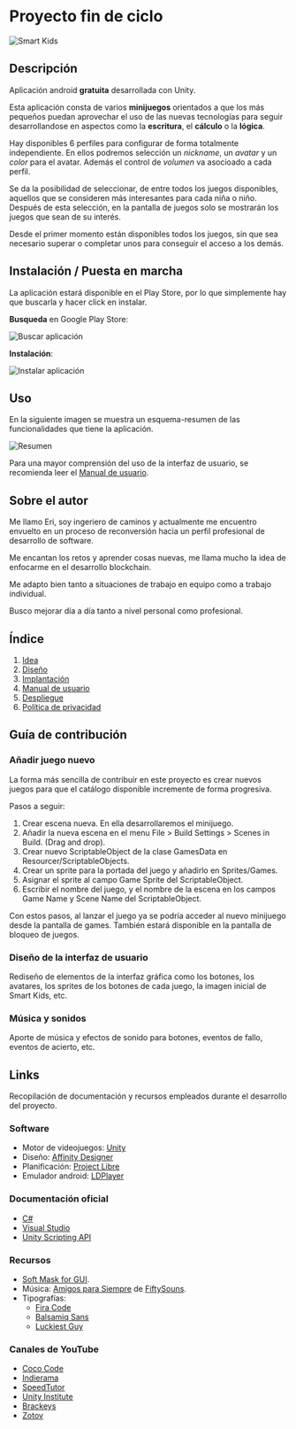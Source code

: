 # Proyecto fin de ciclo

![Smart Kids][smartkids]

## Descripción

Aplicación android **gratuita** desarrollada con Unity.

Esta aplicación consta de varios **minijuegos** orientados a que los más pequeños puedan aprovechar el uso de las nuevas tecnologías para seguir desarrollandose en aspectos como la **escritura**, el **cálculo** o la **lógica**. 

Hay disponibles 6 perfiles para configurar de forma totalmente independiente. En ellos podremos selección un *nickname*, un *avatar* y un *color* para el avatar. Además el control de *volumen* va asocioado a cada perfil.

Se da la posibilidad de seleccionar, de entre todos los juegos disponibles, aquellos que se consideren más interesantes para cada niña o niño. Después de esta selección, en la pantalla de juegos solo se mostrarán los juegos que sean de su interés.

Desde el primer momento están disponibles todos los juegos, sin que sea necesario superar o completar unos para conseguir el acceso a los demás.

## Instalación / Puesta en marcha

La aplicación estará disponible en el Play Store, por lo que simplemente hay que buscarla y hacer click en instalar.

**Busqueda** en Google Play Store:

![Buscar aplicación][buscar]  

**Instalación**:

![Instalar aplicación][instalar]

## Uso

En la siguiente imagen se muestra un esquema-resumen de las funcionalidades que tiene la aplicación.

![Resumen][resumen]

Para una mayor comprensión del uso de la interfaz de usuario, se recomienda leer el [Manual de usuario][doc_manual].

## Sobre el autor

Me llamo Eri, soy ingeriero de caminos y actualmente me encuentro envuelto en un proceso de reconversión hacia un perfil profesional de desarrollo de software. 

Me encantan los retos y aprender cosas nuevas, me llama mucho la idea de enfocarme en el desarrollo blockchain. 

Me adapto bien tanto a situaciones de trabajo en equipo como a trabajo individual. 

Busco mejorar día a día tanto a nivel personal como profesional. 

## Índice

1. [Idea][doc_idea]
2. [Diseño][doc_deseño]
3. [Implantación][doc_implantacion]
4. [Manual de usuario][doc_manual]
5. [Despliegue][doc_despliegue]
6. [Política de privacidad][doc_privacidad]

## Guía de contribución

### Añadir juego nuevo

La forma más sencilla de contribuir en este proyecto es crear nuevos juegos para que el catálogo disponible incremente de forma progresiva. 

Pasos a seguir:

1. Crear escena nueva. En ella desarrollaremos el minijuego.
2. Añadir la nueva escena en el menu File > Build Settings > Scenes in Build. (Drag and drop).
3. Crear nuevo ScriptableObject de la clase GamesData en Resourcer/ScriptableObjects.
4. Crear un sprite para la portada del juego y añadirlo en Sprites/Games.
5. Asignar el sprite al campo Game Sprite del ScriptableObject.
6. Escribir el nombre del juego, y el nombre de la escena en los campos Game Name y Scene Name del ScriptableObject.

Con estos pasos, al lanzar el juego ya se podría acceder al nuevo minijuego desde la pantalla de games. También estará disponible en la pantalla de bloqueo de juegos.

### Diseño de la interfaz de usuario

Rediseño de elementos de la interfaz gráfica como los botones, los avatares, los sprites de los botones de cada juego, la imagen inicial de Smart Kids, etc.

### Música y sonidos

Aporte de música y efectos de sonido para botones, eventos de fallo, eventos de acierto, etc.

## Links

Recopilación de documentación y recursos empleados durante el desarrollo del proyecto.

### Software

* Motor de videojuegos: [Unity][unity]
* Diseño: [Affinity Designer][affinity]
* Planificación: [Project Libre][project]
* Emulador android: [LDPlayer][ldplayer]

### Documentación oficial

* [C#][doc_c#]
* [Visual Studio][visual_studio]
* [Unity Scripting API][unity_doc]

### Recursos

* [Soft Mask for GUI][ui_soft_mask].
* Música: [Amigos para Siempre][music] de [FiftySouns][fiftysounds].
* Tipografías: 
  * [Fira Code][fira_code]
  * [Balsamiq Sans][balsamiq]
  * [Luckiest Guy][luckiest_guy]

### Canales de YouTube

* [Coco Code][coco]
* [Indierama][indierama]
* [SpeedTutor][speedtutor]
* [Unity Institute][unityinstitute]
* [Brackeys][brackeys]
* [Zotov][zotov]


[//]: # (Enlaces a documentos)

[doc_idea]:doc/templates/1_idea.md
[doc_deseño]:doc/templates/2_deseño.md
[doc_implantacion]:doc/templates/3_implantacion.md
[doc_manual]:doc/templates/4_manual_usuario.md
[doc_despliegue]:doc/templates/5_despliegue.md
[doc_privacidad]:doc/templates/6_politica_privacidad.md

[//]: # (Software utilizado)

[unity]:https://unity.com
[affinity]:https://affinity.serif.com
[project]:https://www.projectlibre.com
[ldplayer]:https://es.ldplayer.net
 
[//]: # (Recursos)

[ui_soft_mask]:https://github.com/mob-sakai/SoftMaskForUGUI.git
[music]:https://www.fiftysounds.com/es/musica-libre-de-derechos/amigos-para-siempre.html
[fiftysounds]:https://www.fiftysounds.com
[fira_code]:https://fonts.google.com/specimen/Fira+Code
[balsamiq]:https://fonts.google.com/specimen/Balsamiq+Sans
[luckiest_guy]:https://fonts.google.com/specimen/Luckiest+Guy

[//]: # (Canales de youtube)

[coco]: https://www.youtube.com/c/CocoCode
[indierama]: https://www.youtube.com/c/Indierama
[speedtutor]: https://www.youtube.com/c/SpeedTutor
[unityinstitute]: https://www.youtube.com/c/UnityInstitute
[brackeys]: https://www.youtube.com/c/Brackeys
[zotov]: https://www.youtube.com/c/AlexanderZotov

[//]: # (Documentación)

[doc_c#]:https://docs.microsoft.com/es-es/dotnet/csharp/
[visual_studio]:https://docs.microsoft.com/es-es/visualstudio/ide/
[unity_doc]:https://docs.unity3d.com/ScriptReference/index.html

[smartkids]:doc/img/smartkids.png "Smart Kids"
[resumen]:doc/img/mockups/resumen.png "Resumen"
[buscar]:doc/img/buscar.png "Buscar aplicación"
[instalar]:doc/img/instalar.png "Instalar aplicación"